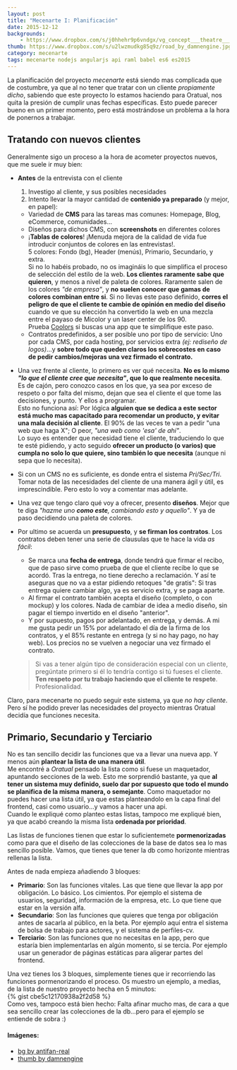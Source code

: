 ```yaml
---
layout: post
title: "Mecenarte I: Planificación"
date: 2015-12-12
backgrounds:
    - https://www.dropbox.com/s/j0hhehr9p6vndgx/vg_concept___theatre___by_antifan_real.jpg?dl=1
thumb: https://www.dropbox.com/s/u2lwzmudkg85q9z/road_by_damnengine.jpg?dl=1
category: mecenarte
tags: mecenarte nodejs angularjs api raml babel es6 es2015
---
```


La planificación del proyecto *mecenarte* está siendo mas complicada que de costumbre, ya que al no tener que tratar con un cliente *propiamente dicho*, sabiendo que este proyecto lo estamos haciendo para Oratual, nos quita la presión de cumplir unas fechas específicas. Esto puede parecer bueno en un primer momento, pero está mostrándose un problema a la hora de ponernos a trabajar.  

## Tratando con nuevos clientes

Generalmente sigo un proceso a la hora de acometer proyectos nuevos, que me suele ir muy bien:  

* **Antes** de la entrevista con el cliente
  1. Investigo al cliente, y sus posibles necesidades
  2. Intento llevar la mayor cantidad de **contenido ya preparado** (y mejor, en papel):
    * Variedad de **CMS** para las tareas mas comunes: Homepage, Blog, eCommerce, comunidades...
    * Diseños para dichos CMS, con **screenshots** en diferentes colores
    * ¡**Tablas de colores**! ¡Menuda mejora de la calidad de vida fue introducir conjuntos de colores en las entrevistas!.  
     5 colores: Fondo (bg), Header (menús), Primario, Secundario, y extra.  
     Si no lo habéis probado, no os imagináis lo que simplifica el proceso de selección del estilo de la web. **Los clientes raramente sabe que quieren**, y menos a nivel de paleta de colores. Raramente salen de los colores *"de empresa"*, y **no suelen conocer que gamas de colores combinan entre si**. Si no llevas este paso definido, **corres el peligro de que el cliente te cambie de opinión en medio del diseño** cuando ve que su elección ha convertido la web en una mezcla entre el payaso de Micolor y un laser center de los 90.  
     Prueba [Coolors](https://coolors.co) si buscas una app que te simplifique este paso.
    * Contratos predefinidos, a ser posible uno por tipo de servicio: Uno por cada CMS, por cada hosting, por servicios extra *(ej: rediseño de logos)*...y **sobre todo que queden claros los sobrecostes en caso de pedir cambios/mejoras una vez firmado el contrato.**  
*  Una vez frente al cliente, lo primero es ver qué necesita. **No es lo mismo *"lo que el cliente cree que necesita"*, que lo que realmente necesita**.  
Es de cajón, pero conozco casos en los que, ya sea por exceso de respeto o por falta del mismo, dejan que sea el cliente el que tome las decisiones, y punto. Y ellos a programar.  
Esto no funciona así: Por lógica **alguien que se dedica a este sector está mucho mas capacitado para recomendar un producto, y evitar una mala decisión al cliente**. El 90% de las veces te van a pedir "una web que haga X"; O peor, *"una web como 'esa' de ahí"*.  
Lo suyo es entender que necesidad tiene el cliente, traduciendo lo que te esté pidiendo, y acto seguido **ofrecer un producto (o varios) que cumpla no solo lo que quiere, sino también lo que necesita** (aunque ni sepa que lo necesita).
* Si con un CMS no es suficiente, es donde entra el sistema *Pri/Sec/Tri*. Tomar nota de las necesidades del cliente de una manera ágil y útil, es imprescindible. Pero esto lo voy a comentar mas adelante.   
* Una vez que tengo claro qué voy a ofrecer, presento **diseños**. Mejor que te diga *"hazme uno **como este**, cambiando esto y aquello"*. Y ya de paso decidiendo una paleta de colores.  
* Por ultimo se acuerda un **presupuesto**, y **se firman los contratos**. Los contratos deben tener una serie de clausulas que te hace la vida *as fácil*:
  * Se marca una **fecha de entrega**, donde tendrá que firmar el recibo, que de paso sirve como prueba de que el cliente recibe lo que se acordó. Tras la entrega, no tiene derecho a reclamación. Y así te aseguras que no va a estar pidiendo retoques "de gratis": Si tras entrega quiere cambiar algo, ya es servicio extra, y se paga aparte.
  * Al firmar el contrato también acepta el diseño (completo, o con mockup) y los colores. Nada de cambiar de idea a medio diseño, sin pagar el tiempo invertido en el diseño "anterior".
  * Y por supuesto, pagos por adelantado, en entrega, y demás. A mi me gusta pedir un 15% por adelantado el día de la firma de los contratos, y el 85% restante en entrega (y si no hay pago, no hay web). Los precios no se vuelven a negociar una vez firmado el contrato.  
  
  > Si vas a tener algún tipo de consideración especial con un cliente, pregúntate primero si él lo tendría contigo si tú fueses el cliente. **Ten respeto por tu trabajo haciendo que el cliente te respete**. Profesionalidad.
  
Claro, para mecenarte no puedo seguir este sistema, ya que *no hay cliente*. Pero sí he podido prever las necesidades del proyecto mientras Oratual decidía que funciones necesita.

## Primario, Secundario y Terciario

No es tan sencillo decidir las funciones que va a llevar una nueva app. Y menos aún **plantear la lista de una manera útil**.  
Me encontré a *Oratual* pensado la lista como si fuese un maquetador, apuntando secciones de la web. Esto me sorprendió bastante, ya que **al tener un sistema muy definido, suelo dar por supuesto que todo el mundo se planifica de la misma manera, o semejante**. Como maquetador no puedes hacer una lista útil, ya que estas planteandolo en la capa final del frontend, casi como usuario...y vamos a hacer una api.  
Cuando le expliqué como planteo estas listas, tampoco me expliqué bien, ya que acabó creando la misma lista **ordenada por prioridad**.  

Las listas de funciones tienen que estar lo suficientemete **pormenorizadas** como para que el diseño de las colecciones de la base de datos sea lo mas sencillo posible. Vamos, que tienes que tener la db como horizonte mientras rellenas la lista.  

Antes de nada empieza añadiendo 3 bloques:  

* **Primario**: Son las funciones vitales. Las que tiene que llevar la app por obligación. Lo básico. Los cimientos. Por ejemplo el sistema de usuarios, seguridad, información de la empresa, etc. Lo que tiene que estar en la versión alfa.
* **Secundario**: Son las funciones que quieres que tenga por obligación antes de sacarla al público, en la beta. Por ejemplo aquí entra el sistema de bolsa de trabajo para actores, y el sistema de perfiles-cv. 
* **Terciario**: Son las funciones que no necesitas en la app, pero que estaría bien implementarlas en algún momento, si se tercia. Por ejemplo usar un generador de páginas estáticas para aligerar partes del frontend.  

Una vez tienes los 3 bloques, simplemente tienes que ir recorriendo las funciones pormenorizando el proceso. Os muestro un ejemplo, a medias, de la lista de nuestro proyecto hecha en 5 minutos:  
{% gist cbe5c12170938a2f2d58 %}  
Como ves, tampoco está bien hecho: Falta afinar mucho mas, de cara a que sea sencillo crear las colecciones de la db...pero para el ejemplo se entiende de sobra :)
 
 
 
#### Imágenes:
* [bg by antifan-real](http://antifan-real.deviantart.com/art/VG-Concept-Theatre-132063505)  
* [thumb by damnengine](http://damnengine.deviantart.com/art/Road-58172753)
